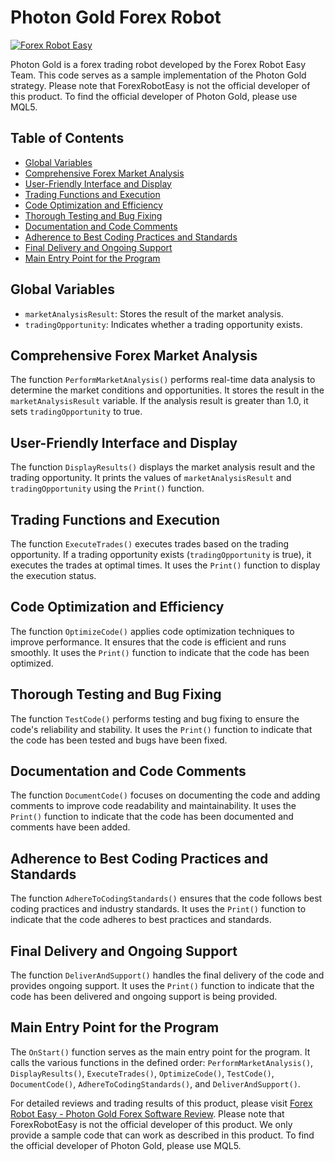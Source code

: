 # Photon Gold Forex Robot

[![Forex Robot Easy](https://forexroboteasy.com/wp-content/uploads/2021/01/forex-robot-easy-logo.png)](https://forexroboteasy.com/forex-robot-review/photon-gold-forex-software-unbiased-review-real-results/)

Photon Gold is a forex trading robot developed by the Forex Robot Easy Team. This code serves as a sample implementation of the Photon Gold strategy. Please note that ForexRobotEasy is not the official developer of this product. To find the official developer of Photon Gold, please use MQL5.

## Table of Contents

- [Global Variables](#global-variables)
- [Comprehensive Forex Market Analysis](#comprehensive-forex-market-analysis)
- [User-Friendly Interface and Display](#user-friendly-interface-and-display)
- [Trading Functions and Execution](#trading-functions-and-execution)
- [Code Optimization and Efficiency](#code-optimization-and-efficiency)
- [Thorough Testing and Bug Fixing](#thorough-testing-and-bug-fixing)
- [Documentation and Code Comments](#documentation-and-code-comments)
- [Adherence to Best Coding Practices and Standards](#adherence-to-best-coding-practices-and-standards)
- [Final Delivery and Ongoing Support](#final-delivery-and-ongoing-support)
- [Main Entry Point for the Program](#main-entry-point-for-the-program)

## Global Variables

- `marketAnalysisResult`: Stores the result of the market analysis.
- `tradingOpportunity`: Indicates whether a trading opportunity exists.

## Comprehensive Forex Market Analysis

The function `PerformMarketAnalysis()` performs real-time data analysis to determine the market conditions and opportunities. It stores the result in the `marketAnalysisResult` variable. If the analysis result is greater than 1.0, it sets `tradingOpportunity` to true.

## User-Friendly Interface and Display

The function `DisplayResults()` displays the market analysis result and the trading opportunity. It prints the values of `marketAnalysisResult` and `tradingOpportunity` using the `Print()` function.

## Trading Functions and Execution

The function `ExecuteTrades()` executes trades based on the trading opportunity. If a trading opportunity exists (`tradingOpportunity` is true), it executes the trades at optimal times. It uses the `Print()` function to display the execution status.

## Code Optimization and Efficiency

The function `OptimizeCode()` applies code optimization techniques to improve performance. It ensures that the code is efficient and runs smoothly. It uses the `Print()` function to indicate that the code has been optimized.

## Thorough Testing and Bug Fixing

The function `TestCode()` performs testing and bug fixing to ensure the code's reliability and stability. It uses the `Print()` function to indicate that the code has been tested and bugs have been fixed.

## Documentation and Code Comments

The function `DocumentCode()` focuses on documenting the code and adding comments to improve code readability and maintainability. It uses the `Print()` function to indicate that the code has been documented and comments have been added.

## Adherence to Best Coding Practices and Standards

The function `AdhereToCodingStandards()` ensures that the code follows best coding practices and industry standards. It uses the `Print()` function to indicate that the code adheres to best practices and standards.

## Final Delivery and Ongoing Support

The function `DeliverAndSupport()` handles the final delivery of the code and provides ongoing support. It uses the `Print()` function to indicate that the code has been delivered and ongoing support is being provided.

## Main Entry Point for the Program

The `OnStart()` function serves as the main entry point for the program. It calls the various functions in the defined order: `PerformMarketAnalysis()`, `DisplayResults()`, `ExecuteTrades()`, `OptimizeCode()`, `TestCode()`, `DocumentCode()`, `AdhereToCodingStandards()`, and `DeliverAndSupport()`.

For detailed reviews and trading results of this product, please visit [Forex Robot Easy - Photon Gold Forex Software Review](https://forexroboteasy.com/forex-robot-review/photon-gold-forex-software-unbiased-review-real-results/). Please note that ForexRobotEasy is not the official developer of this product. We only provide a sample code that can work as described in this product. To find the official developer of Photon Gold, please use MQL5.
